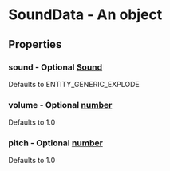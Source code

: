 

# SoundData - An object



## Properties



### sound - Optional [Sound](Sound)



Defaults to ENTITY_GENERIC_EXPLODE



### volume - Optional [number](number)



Defaults to 1.0



### pitch - Optional [number](number)



Defaults to 1.0

